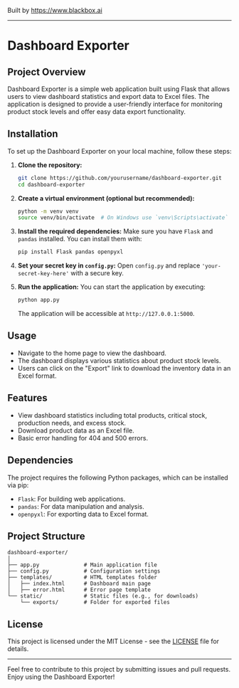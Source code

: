 
Built by https://www.blackbox.ai

---

# Dashboard Exporter

## Project Overview
Dashboard Exporter is a simple web application built using Flask that allows users to view dashboard statistics and export data to Excel files. The application is designed to provide a user-friendly interface for monitoring product stock levels and offer easy data export functionality.

## Installation

To set up the Dashboard Exporter on your local machine, follow these steps:

1. **Clone the repository:**
   ```bash
   git clone https://github.com/yourusername/dashboard-exporter.git
   cd dashboard-exporter
   ```

2. **Create a virtual environment (optional but recommended):**
   ```bash
   python -m venv venv
   source venv/bin/activate  # On Windows use `venv\Scripts\activate`
   ```

3. **Install the required dependencies:**
   Make sure you have `Flask` and `pandas` installed. You can install them with:
   ```bash
   pip install Flask pandas openpyxl
   ```

4. **Set your secret key in `config.py`:**
   Open `config.py` and replace `'your-secret-key-here'` with a secure key.

5. **Run the application:**
   You can start the application by executing:
   ```bash
   python app.py
   ```
   The application will be accessible at `http://127.0.0.1:5000`.

## Usage

- Navigate to the home page to view the dashboard.
- The dashboard displays various statistics about product stock levels.
- Users can click on the "Export" link to download the inventory data in an Excel format.

## Features

- View dashboard statistics including total products, critical stock, production needs, and excess stock.
- Download product data as an Excel file.
- Basic error handling for 404 and 500 errors.

## Dependencies

The project requires the following Python packages, which can be installed via pip:

- `Flask`: For building web applications.
- `pandas`: For data manipulation and analysis.
- `openpyxl`: For exporting data to Excel format.

## Project Structure

```
dashboard-exporter/
│
├── app.py              # Main application file
├── config.py           # Configuration settings
├── templates/          # HTML templates folder
│   ├── index.html      # Dashboard main page
│   ├── error.html      # Error page template
└── static/             # Static files (e.g., for downloads)
    └── exports/        # Folder for exported files
```

## License
This project is licensed under the MIT License - see the [LICENSE](LICENSE) file for details.

---

Feel free to contribute to this project by submitting issues and pull requests. Enjoy using the Dashboard Exporter!